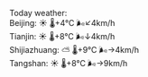 Today weather:  
Beijing: ☀️   🌡️+4°C 🌬️↙4km/h  
Tianjin: ☀️   🌡️+8°C 🌬️↓4km/h  
Shijiazhuang: ⛅️  🌡️+9°C 🌬️→4km/h  
Tangshan: ☀️   🌡️+8°C 🌬️→9km/h  
